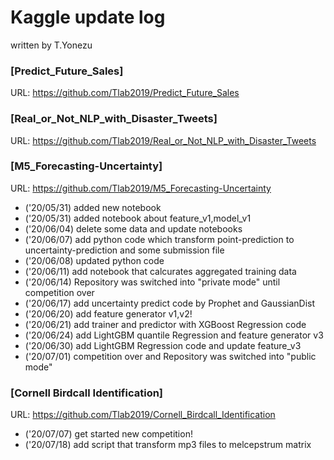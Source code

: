 # **Kaggle update log**
written by T.Yonezu

### **[Predict_Future_Sales]**
URL: https://github.com/Tlab2019/Predict_Future_Sales

### **[Real_or_Not_NLP_with_Disaster_Tweets]**
URL: https://github.com/Tlab2019/Real_or_Not_NLP_with_Disaster_Tweets

### **[M5_Forecasting-Uncertainty]**
URL: https://github.com/Tlab2019/M5_Forecasting-Uncertainty

- ('20/05/31) added new notebook
- ('20/05/31) added notebook about feature_v1,model_v1
- ('20/06/04) delete some data and update notebooks
- ('20/06/07) add python code which transform point-prediction to uncertainty-prediction and some submission file
- ('20/06/08) updated python code
- ('20/06/11) add notebook that calcurates aggregated training data
- ('20/06/14) Repository was switched into "private mode" until competition over 
- ('20/06/17) add uncertainty predict code by Prophet and GaussianDist
- ('20/06/20) add feature generator v1,v2!
- ('20/06/21) add trainer and predictor with XGBoost Regression code
- ('20/06/24) add LightGBM quantile Regression and feature generator v3
- ('20/06/30) add LightGBM Regression code and update feature_v3
- ('20/07/01) competition over and Repository was switched into "public mode"

### **[Cornell Birdcall Identification]**
URL: https://github.com/Tlab2019/Cornell_Birdcall_Identification

- ('20/07/07) get started new competition!
- ('20/07/18) add script that transform mp3 files to melcepstrum matrix
